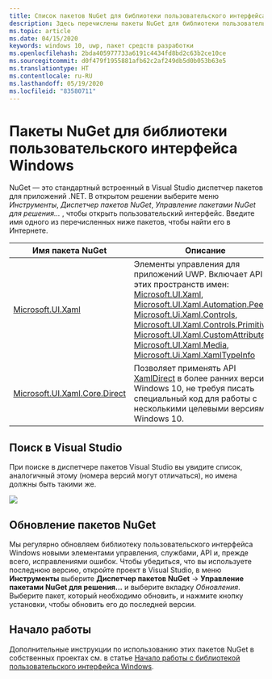 ```yaml
---
title: Список пакетов NuGet для библиотеки пользовательского интерфейса Windows
description: Здесь перечислены пакеты NuGet для библиотеки пользовательского интерфейса Windows
ms.topic: article
ms.date: 04/15/2020
keywords: windows 10, uwp, пакет средств разработки
ms.openlocfilehash: 2bda405977733a6191c4434fd8bd2c63b2ce10ce
ms.sourcegitcommit: d0f479f1955881afb62c2af249db5d0b053b63e5
ms.translationtype: HT
ms.contentlocale: ru-RU
ms.lasthandoff: 05/19/2020
ms.locfileid: "83580711"
---
```

# <a name="windows-ui-library-nuget-packages"></a>Пакеты NuGet для библиотеки пользовательского интерфейса Windows

NuGet — это стандартный встроенный в Visual Studio диспетчер пакетов для приложений .NET. В открытом решении выберите меню *Инструменты*, *Диспетчер пакетов NuGet*, *Управление пакетами NuGet для решения...* , чтобы открыть пользовательский интерфейс.  Введите имя одного из перечисленных ниже пакетов, чтобы найти его в Интернете.

| Имя пакета NuGet | Описание |
| --- | --- |
| [Microsoft.UI.Xaml](https://www.nuget.org/packages/Microsoft.UI.Xaml/) | Элементы управления для приложений UWP. Включает API из этих пространств имен: [Microsoft.UI.Xaml](/uwp/api/microsoft.ui.xaml), [Microsoft.UI.Xaml.Automation.Peers](/uwp/api/microsoft.ui.xaml.automation.peers), [Microsoft.Ui.Xaml.Controls](/uwp/api/microsoft.ui.xaml.controls), [Microsoft.UI.Xaml.Controls.Primitives](/uwp/api/microsoft.ui.xaml.controls.primitives), [Microsoft.UI.Xaml.CustomAttributes](/uwp/api/microsoft.ui.xaml.customattributes), [Microsoft.UI.Xaml.Media](/uwp/api/microsoft.ui.xaml.media), [Microsoft.Ui.Xaml.XamlTypeInfo](/uwp/api/microsoft.ui.xaml.xamltypeinfo) |
| [Microsoft.UI.Xaml.Core.Direct](https://www.nuget.org/packages/Microsoft.UI.Xaml.Core.Direct) | Позволяет применять API [XamlDirect](/uwp/api/microsoft.ui.xaml.core.direct.xamldirect) в более ранних версиях Windows 10, не требуя писать специальный код для работы с несколькими целевыми версиями Windows 10. |


## <a name="search-in-visual-studio"></a>Поиск в Visual Studio

При поиске в диспетчере пакетов Visual Studio вы увидите список, аналогичный этому (номера версий могут отличаться), но имена должны быть такими же.

![](images/NugetPackages.png)

## <a name="update-nuget-packages"></a>Обновление пакетов NuGet

Мы регулярно обновляем библиотеку пользовательского интерфейса Windows новыми элементами управления, службами, API и, прежде всего, исправлениями ошибок. Чтобы убедиться, что вы используете последнюю версию, откройте проект в Visual Studio, в меню **Инструменты** выберите **Диспетчер пакетов NuGet** -> **Управление пакетами NuGet для решения...** и выберите вкладку *Обновления*. Выберите пакет, который необходимо обновить, и нажмите кнопку установки, чтобы обновить его до последней версии.

## <a name="getting-started"></a>Начало работы

Дополнительные инструкции по использованию этих пакетов NuGet в собственных проектах см. в статье [Начало работы с библиотекой пользовательского интерфейса Windows](getting-started.md).
